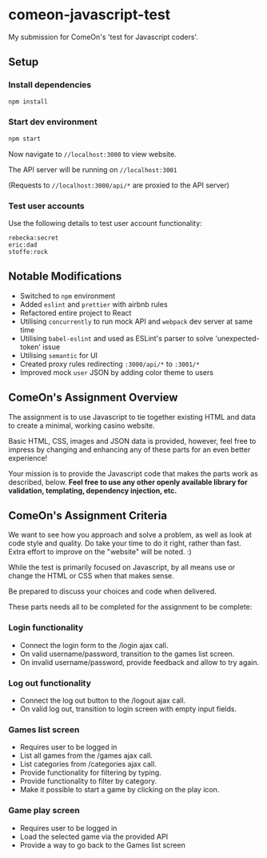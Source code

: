 # comeon-javascript-test

My submission for ComeOn's 'test for Javascript coders'.

## Setup

### Install dependencies

```javascript
npm install
```

### Start dev environment

```javascript
npm start
```

Now navigate to `//localhost:3000` to view website.

The API server will be running on `//localhost:3001`

(Requests to `//localhost:3000/api/*` are proxied to the API server)

### Test user accounts

Use the following details to test user account functionality:

```
rebecka:secret
eric:dad
stoffe:rock
```

## Notable Modifications

- Switched to `npm` environment
- Added `eslint` and `prettier` with airbnb rules
- Refactored entire project to React
- Utilising `concurrently` to run mock API and `webpack` dev server at same time
- Utilising `babel-eslint` and used as ESLint's parser to solve 'unexpected-token' issue
- Utilising `semantic` for UI
- Created proxy rules redirecting `:3000/api/*` to `:3001/*`
- Improved mock `user` JSON by adding color theme to users

## ComeOn's Assignment Overview

The assignment is to use Javascript to tie together existing HTML and data to create a minimal, working casino website.

Basic HTML, CSS, images and JSON data is provided, however, feel free to impress by changing and enhancing any of these parts for an even better experience!

Your mission is to provide the Javascript code that makes the parts work as described, below.
**Feel free to use any other openly available library for validation, templating, dependency injection, etc.**

## ComeOn's Assignment Criteria

We want to see how you approach and solve a problem, as well as look at code style and quality.
Do take your time to do it right, rather than fast.
Extra effort to improve on the "website" will be noted. :)

While the test is primarily focused on Javascript, by all means use or change the HTML or CSS when that makes sense.

Be prepared to discuss your choices and code when delivered.

These parts needs all to be completed for the assignment to be complete:

### Login functionality

- Connect the login form to the /login ajax call.
- On valid username/password, transition to the games list screen.
- On invalid username/password, provide feedback and allow to try again.

### Log out functionality

- Connect the log out button to the /logout ajax call.
- On valid log out, transition to login screen with empty input fields.

### Games list screen

- Requires user to be logged in
- List all games from the /games ajax call.
- List categories from /categories ajax call.
- Provide functionality for filtering by typing.
- Provide functionality to filter by category.
- Make it possible to start a game by clicking on the play icon.

### Game play screen

- Requires user to be logged in
- Load the selected game via the provided API
- Provide a way to go back to the Games list screen

